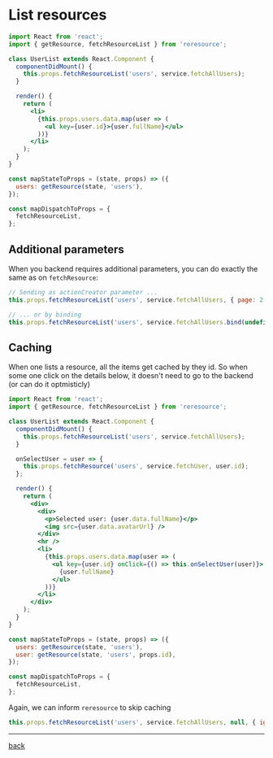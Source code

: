 # List resources

```jsx
import React from 'react';
import { getResource, fetchResourceList } from 'reresource';

class UserList extends React.Component {
  componentDidMount() {
    this.props.fetchResourceList('users', service.fetchAllUsers);
  }

  render() {
    return (
      <li>
        {this.props.users.data.map(user => (
          <ul key={user.id}>{user.fullName}</ul>
        ))}
      </li>
    );
  }
}

const mapStateToProps = (state, props) => ({
  users: getResource(state, 'users'),
});

const mapDispatchToProps = {
  fetchResourceList,
};
```

## Additional parameters

When you backend requires additional parameters, you can do exactly the same as on `fetchResource`:

```jsx
// Sending as actionCreator parameter ...
this.props.fetchResourceList('users', service.fetchAllUsers, { page: 2 });

// ... or by binding
this.props.fetchResourceList('users', service.fetchAllUsers.bind(undefined, { page: 2 }));
```

## Caching

When one lists a resource, all the items get cached by they id.
So when some one click on the details below, it doesn't need to go to the backend (or can do it optmisticly)

```jsx
import React from 'react';
import { getResource, fetchResourceList } from 'reresource';

class UserList extends React.Component {
  componentDidMount() {
    this.props.fetchResourceList('users', service.fetchAllUsers);
  }

  onSelectUser = user => {
    this.props.fetchResource('users', service.fetchUser, user.id);
  };

  render() {
    return (
      <div>
        <div>
          <p>Selected user: {user.data.fullName}</p>
          <img src={user.data.avatarUrl} />
        </div>
        <hr />
        <li>
          {this.props.users.data.map(user => (
            <ul key={user.id} onClick={() => this.onSelectUser(user)}>
              {user.fullName}
            </ul>
          ))}
        </li>
      </div>
    );
  }
}

const mapStateToProps = (state, props) => ({
  users: getResource(state, 'users'),
  user: getResource(state, 'users', props.id),
});

const mapDispatchToProps = {
  fetchResourceList,
};
```

Again, we can inform `reresource` to skip caching

```javascript
this.props.fetchResourceList('users', service.fetchAllUsers, null, { ignoreCache: true });
```

---

[back](../README.md)
